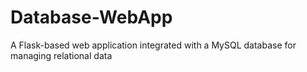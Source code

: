 # Database-WebApp
A Flask-based web application integrated with a MySQL database for managing relational data
